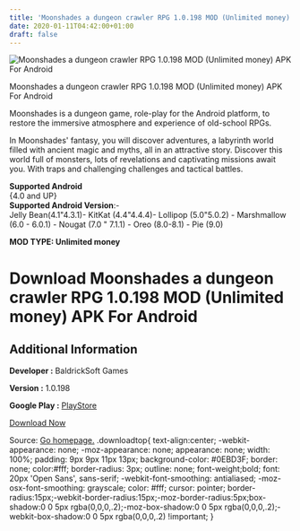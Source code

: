```yaml
---
title: 'Moonshades a dungeon crawler RPG 1.0.198 MOD (Unlimited money) APK For Android'
date: 2020-01-11T04:42:00+01:00
draft: false
---
```


![Moonshades a dungeon crawler RPG 1.0.198 MOD (Unlimited money) APK For Android](https://i0.wp.com/apkhome.net/wp-content/uploads/2020/01/Moonshades-a-dungeon-crawler-RPG-1.0.198-MOD-Unlimited-money.png "Moonshades a dungeon crawler RPG 1.0.198 MOD (Unlimited money) APK For Android")

  

Moonshades a dungeon crawler RPG 1.0.198 MOD (Unlimited money) APK For Android

Moonshades is a dungeon game, role-play for the Android platform, to restore the immersive atmosphere and experience of old-school RPGs.

In Moonshades' fantasy, you will discover adventures, a labyrinth world filled with ancient magic and myths, all in an attractive story. Discover this world full of monsters, lots of revelations and captivating missions await you. With traps and challenging challenges and tactical battles.

**Supported Android**  
{4.0 and UP}  
**Supported Android Version**:-  
Jelly Bean(4.1"4.3.1)- KitKat (4.4"4.4.4)- Lollipop (5.0"5.0.2) - Marshmallow (6.0 - 6.0.1) - Nougat (7.0 " 7.1.1) - Oreo (8.0-8.1) - Pie (9.0)

**MOD TYPE: Unlimited money**

Download Moonshades a dungeon crawler RPG 1.0.198 MOD (Unlimited money) APK For Android
=======================================================================================

Additional Information
----------------------

**Developer :** BaldrickSoft Games

**Version :** 1.0.198

**Google Play :** [PlayStore](https://play.google.com/store/apps/details?id=com.baldricksoft.moonshades_dungeon_crawler)

  

[Download Now](https://store4app.co/post/moonshades-a-dungeon-crawler-rpg-1-0-198-mod-unlimited-money-apk-for-android_1578665419)

  
Source: [Go homepage.](https://store4app.co/post/moonshades-a-dungeon-crawler-rpg-1-0-198-mod-unlimited-money-apk-for-android_1578665419) .downloadtop{ text-align:center; -webkit-appearance: none; -moz-appearance: none; appearance: none; width: 100%; padding: 9px 9px 11px 13px; background-color: #0EBD3F; border: none; color:#fff; border-radius: 3px; outline: none; font-weight;bold; font: 20px 'Open Sans', sans-serif; -webkit-font-smoothing: antialiased; -moz-osx-font-smoothing: grayscale; color: #fff; cursor: pointer; border-radius:15px;-webkit-border-radius:15px;-moz-border-radius:5px;box-shadow:0 0 5px rgba(0,0,0,.2);-moz-box-shadow:0 0 5px rgba(0,0,0,.2);-webkit-box-shadow:0 0 5px rgba(0,0,0,.2) !important; }
